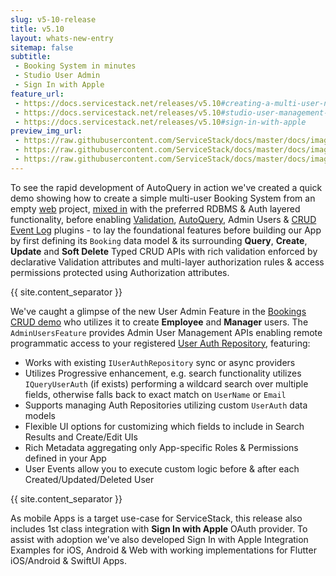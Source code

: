 ```yaml
---
slug: v5-10-release
title: v5.10
layout: whats-new-entry
sitemap: false
subtitle:
 - Booking System in minutes
 - Studio User Admin
 - Sign In with Apple
feature_url:
 - https://docs.servicestack.net/releases/v5.10#creating-a-multi-user-net-core-booking-system-in-minutes
 - https://docs.servicestack.net/releases/v5.10#studio-user-management-ui
 - https://docs.servicestack.net/releases/v5.10#sign-in-with-apple
preview_img_url: 
 - https://raw.githubusercontent.com/ServiceStack/docs/master/docs/images/studio/bookings-splash.png
 - https://raw.githubusercontent.com/ServiceStack/docs/master/docs/images/studio/studio-home.png
 - https://raw.githubusercontent.com/ServiceStack/docs/master/docs/images/dev/web-signin-with-apple-login.png
---
```

To see the rapid development of AutoQuery in action we've created a quick demo showing how to create a simple multi-user Booking System from an empty [web](https://github.com/NetCoreTemplates/web) project, [mixed in](https://docs.servicestack.net/mix-tool) with the preferred RDBMS & Auth layered functionality, before enabling [Validation](https://docs.servicestack.net/validation), [AutoQuery](https://docs.servicestack.net/autoquery-rdbms), Admin Users & [CRUD Event Log](https://docs.servicestack.net/autoquery-audit-log) plugins - to lay the foundational features before building our App by first defining its `Booking` data model & its surrounding **Query**, **Create**, **Update** and **Soft Delete** Typed CRUD APIs with rich validation enforced by declarative Validation attributes and multi-layer authorization rules & access permissions protected using Authorization attributes.

{{ site.content_separator }}

We've caught a glimpse of the new User Admin Feature in the [Bookings CRUD demo](https://youtu.be/XpHAaCTV7jE) who utilizes it to create **Employee** and **Manager** users. The `AdminUsersFeature` provides Admin User Management APIs enabling remote programmatic access to your registered [User Auth Repository](https://docs.servicestack.net/authentication-and-authorization#user-auth-repository), featuring:

- Works with existing `IUserAuthRepository` sync or async providers
- Utilizes Progressive enhancement, e.g. search functionality utilizes `IQueryUserAuth` (if exists) performing a wildcard search over multiple fields, otherwise falls back to exact match on `UserName` or `Email`
- Supports managing Auth Repositories utilizing custom `UserAuth` data models
- Flexible UI options for customizing which fields to include in Search Results and Create/Edit UIs
- Rich Metadata aggregating only App-specific Roles & Permissions defined in your App
- User Events allow you to execute custom logic before & after each Created/Updated/Deleted User

{{ site.content_separator }}

As mobile Apps is a target use-case for ServiceStack, this release also includes 1st class integration with **Sign In with Apple** OAuth provider. To assist with adoption we've also developed Sign In with Apple Integration Examples for iOS, Android & Web with working implementations for Flutter iOS/Android & SwiftUI Apps.